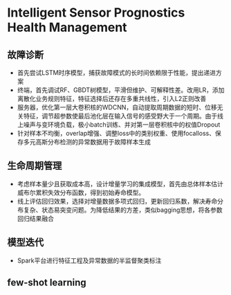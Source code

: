 # Intelligent Sensor Prognostics Health Management

## 故障诊断
- 首先尝试LSTM时序模型，捕获故障模式的长时间依赖限于性能，提出递进方案
- 终端，首先调试RF、GBDT树模型，平滑但维护、可解释性差。改用LR，添加离散化业务规则特征，特征选择后还存在多重共线性，引入L2正则改善
- 服务器，优化第一层大卷积核的WDCNN，自动提取周期数据的短时、位移无关特征，调节超参数使最后池化层在输入信号的感受野大于一个周期。由于线上噪声与变环境负载，极小batch训练、并对第一层卷积核中的权值Dropout
- 针对样本不均衡，overlap增强、调整loss中的类别权重、使用focalloss、保存多元高斯分布检测的异常数据用于故障样本生成 

## 生命周期管理
- 考虑样本量少且获取成本高，设计增量学习的集成模型，首先由总体样本估计威布尔累积失效分布函数，得到初始寿命模型。
- 线上评估回归效果，选择对增量数据多项式回归，更新回归系数，解决寿命分布复杂、状态易突变问题。为降低结果的方差，类似bagging思想，将各参数回归结果融合

## 模型迭代
- Spark平台进行特征工程及异常数据的半监督聚类标注

## few-shot learning
